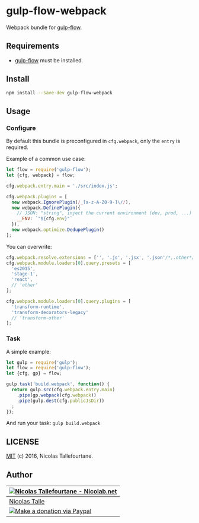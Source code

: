 # gulp-flow-webpack

Webpack bundle for [gulp-flow](https://github.com/gulp-flow/gulp-flow).


## Requirements

 * [gulp-flow](https://github.com/gulp-flow/gulp-flow) must be installed.


## Install

```sh
npm install --save-dev gulp-flow-webpack
```

## Usage

### Configure

By default this bundle is preconfigured in `cfg.webpack`, only the `entry` is required.

Example of a common use case:

```js
let flow = require('gulp-flow');
let {cfg, webpack} = flow;

cfg.webpack.entry.main = './src/index.js';

cfg.webpack.plugins = [
  new webpack.IgnorePlugin(/_[a-z-A-Z0-9-]\//),
  new webpack.DefinePlugin({
    // JSON: "string", inject the current environment (dev, prod, ...)
    __ENV: `"${cfg.env}"`
  }),
  new webpack.optimize.DedupePlugin()
];
```

You can overwrite:

```js
cfg.webpack.resolve.extensions = ['', '.js', '.jsx', '.json'/*,.other*/];
cfg.webpack.module.loaders[0].query.presets = [
  'es2015',
  'stage-1',
  'react',
  // 'other'
];

cfg.webpack.module.loaders[0].query.plugins = [
  'transform-runtime',
  'transform-decorators-legacy'
  // 'transform-other'
];
```

### Task

A simple example:

```js
let gulp = require('gulp');
let flow = require('gulp-flow');
let {cfg, gp} = flow;

gulp.task('build.webpack', function() {
  return gulp.src(cfg.webpack.entry.main)
    .pipe(gp.webpack(cfg.webpack))
    .pipe(gulp.dest(cfg.publicJsDir))
  ;
});
```

And run your task: `gulp build.webpack`


## LICENSE

[MIT](https://github.com/gulp-flow/gulp-flow-webpack/blob/master/LICENSE) (c) 2016, Nicolas Tallefourtane.


## Author

| [![Nicolas Tallefourtane - Nicolab.net](http://www.gravatar.com/avatar/d7dd0f4769f3aa48a3ecb308f0b457fc?s=64)](http://nicolab.net) |
|---|
| [Nicolas Talle](http://nicolab.net) |
| [![Make a donation via Paypal](https://www.paypalobjects.com/en_US/i/btn/btn_donate_SM.gif)](https://www.paypal.com/cgi-bin/webscr?cmd=_s-xclick&hosted_button_id=PGRH4ZXP36GUC) |
